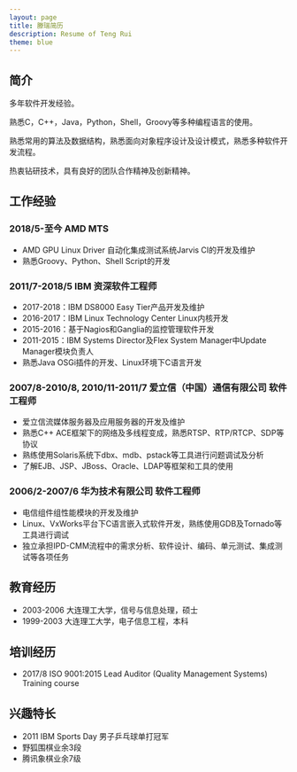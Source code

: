 ```yaml
---
layout: page
title: 滕瑞简历
description: Resume of Teng Rui
theme: blue
---
```

## 简介
多年软件开发经验。

熟悉C，C++，Java，Python，Shell，Groovy等多种编程语言的使用。

熟悉常用的算法及数据结构，熟悉面向对象程序设计及设计模式，熟悉多种软件开发流程。

热衷钻研技术，具有良好的团队合作精神及创新精神。

## 工作经验
### 2018/5-至今 AMD MTS
- AMD GPU Linux Driver 自动化集成测试系统Jarvis CI的开发及维护
- 熟悉Groovy、Python、Shell Script的开发

### 2011/7-2018/5 IBM 资深软件工程师
- 2017-2018：IBM DS8000 Easy Tier产品开发及维护
- 2016-2017：IBM Linux Technology Center Linux内核开发
- 2015-2016：基于Nagios和Ganglia的监控管理软件开发
- 2011-2015：IBM Systems Director及Flex System Manager中Update Manager模块负责人
- 熟悉Java OSGi插件的开发、Linux环境下C语言开发

### 2007/8-2010/8, 2010/11-2011/7 爱立信（中国）通信有限公司 软件工程师
- 爱立信流媒体服务器及应用服务器的开发及维护
- 熟悉C++ ACE框架下的网络及多线程变成，熟悉RTSP、RTP/RTCP、SDP等协议
- 熟练使用Solaris系统下dbx、mdb、pstack等工具进行问题调试及分析
- 了解EJB、JSP、JBoss、Oracle、LDAP等框架和工具的使用

### 2006/2-2007/6 华为技术有限公司 软件工程师
- 电信组件组性能模块的开发及维护
- Linux、VxWorks平台下C语言嵌入式软件开发，熟练使用GDB及Tornado等工具进行调试
- 独立承担IPD-CMM流程中的需求分析、软件设计、编码、单元测试、集成测试等各项任务

## 教育经历
- 2003-2006 大连理工大学，信号与信息处理，硕士
- 1999-2003 大连理工大学，电子信息工程，本科

## 培训经历
- 2017/8 ISO 9001:2015 Lead Auditor (Quality Management Systems) Training course

## 兴趣特长
- 2011 IBM Sports Day 男子乒乓球单打冠军
- 野狐围棋业余3段
- 腾讯象棋业余7级